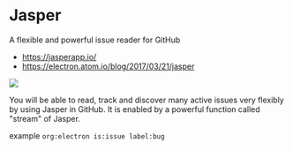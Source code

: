 # Jasper
A flexible and powerful issue reader for GitHub

- https://jasperapp.io/
- https://electron.atom.io/blog/2017/03/21/jasper

![](https://jasperapp.io/image/ss.png)

You will be able to read, track and discover many active issues very flexibly by using Jasper in GitHub. It is enabled by a powerful function called "stream" of Jasper.

example `org:electron is:issue label:bug`

